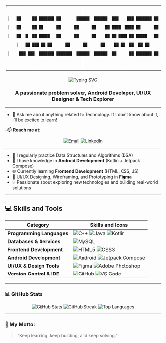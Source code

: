 <div align="center">

```
┌───────────────────────────────────────────────────────────────────────────────┐
│                                                                               │
│   ██     ██ ███████ ██       ██████  ██████  ███    ███ ███████ ██          │
│   ██     ██ ██      ██      ██      ██    ██ ████  ████ ██      ██          │
│   ██  █  ██ █████   ██      ██      ██    ██ ██ ████ ██ █████   ██          │
│   ██ ███ ██ ██      ██      ██      ██    ██ ██  ██  ██ ██                  │
│    ███ ███  ███████ ███████  ██████  ██████  ██      ██ ███████ ██          │
│                                                                               │
└───────────────────────────────────────────────────────────────────────────────┘
```


</div>

<div align="center">
  <img src="https://readme-typing-svg.herokuapp.com?font=Sedan+SC&size=40&weight=600&duration=5000&pause=700&color=F5F5F5&background=15151500&center=true&vCenter=true&random=false&width=800&lines=Hi+there%2C+I'm+Anuja+Singh;Technology+and+Coding+Enthusiast" alt="Typing SVG"/>
</div>

<h3 align="center">A passionate problem solver, Android Developer, UI/UX Designer & Tech Explorer</h3>

---

- 💬 Ask me about anything related to Technology. If I don't know about it, I’ll be excited to learn!
  
-📫 **Reach me at**:  
  <p align="center">
    <a href="mailto:singhanuja1227@gmail.com">
      <img src="https://img.shields.io/badge/Email-D14836?style=for-the-badge&logo=gmail&logoColor=white" alt="Email" />
    </a>
    <a href="https://www.linkedin.com/in/anuja-singh-864068250/">
      <img src="https://img.shields.io/badge/LinkedIn-blue?style=for-the-badge&logo=linkedin&logoColor=white" alt="LinkedIn" />
    </a>
  </p>

---

- 🔢 I regularly practice Data Structures and Algorithms (DSA)  
- 🤖 I have knowledge in **Android Development** (Kotlin + Jetpack Compose)  
- 🌐 Currently learning **Frontend Development** (HTML, CSS, JS)  
- 🧠 UI/UX Designing, Wireframing, and Prototyping in **Figma**  
- 💡 Passionate about exploring new technologies and building real-world solutions  

---

## 💻 Skills and Tools

| Category | Skills and Icons |
|----------|------------------|
| **Programming Languages** | ![C++](https://img.shields.io/badge/c++-%2300599C.svg?style=for-the-badge&logo=c%2B%2B&logoColor=white) ![Java](https://img.shields.io/badge/java-%23ED8B00.svg?style=for-the-badge&logo=java&logoColor=white) ![Kotlin](https://img.shields.io/badge/kotlin-%230095D5.svg?style=for-the-badge&logo=kotlin&logoColor=white) |
| **Databases & Services** | ![MySQL](https://img.shields.io/badge/MySQL-%2300f.svg?style=for-the-badge&logo=mysql&logoColor=white) |
| **Frontend Development** | ![HTML5](https://img.shields.io/badge/html5-%23E34F26.svg?style=for-the-badge&logo=html5&logoColor=white) ![CSS3](https://img.shields.io/badge/css3-%231572B6.svg?style=for-the-badge&logo=css3&logoColor=white) |
| **Android Development** | ![Android](https://img.shields.io/badge/android-%233DDC84.svg?style=for-the-badge&logo=android&logoColor=white) ![Jetpack Compose](https://img.shields.io/badge/Jetpack%20Compose-%23009688.svg?style=for-the-badge&logo=android&logoColor=white) |
| **UI/UX & Design Tools** | ![Figma](https://img.shields.io/badge/Figma-F24E1E?style=for-the-badge&logo=figma&logoColor=white) ![Adobe Photoshop](https://img.shields.io/badge/Adobe%20Photoshop-31A8FF?style=for-the-badge&logo=adobe-photoshop&logoColor=white) |
| **Version Control & IDE** | ![GitHub](https://img.shields.io/badge/GitHub-%23181717.svg?style=for-the-badge&logo=github&logoColor=white) ![VS Code](https://img.shields.io/badge/VS%20Code-%23007ACC.svg?style=for-the-badge&logo=visualstudiocode&logoColor=white) |

---

### 📊 GitHub Stats

<p align="center">
  <img src="https://github-readme-stats.vercel.app/api?username=Anuja1227&show_icons=true&theme=transparent" alt="GitHub Stats" />
  <img src="https://github-readme-streak-stats.herokuapp.com/?user=Anuja1227&theme=transparent" alt="GitHub Streak" />
  <img src="https://github-readme-stats.vercel.app/api/top-langs/?username=Anuja1227&layout=compact&theme=transparent" alt="Top Languages" />
</p>

---

### 📌 My Motto:
> “Keep learning, keep building, and keep solving.”

